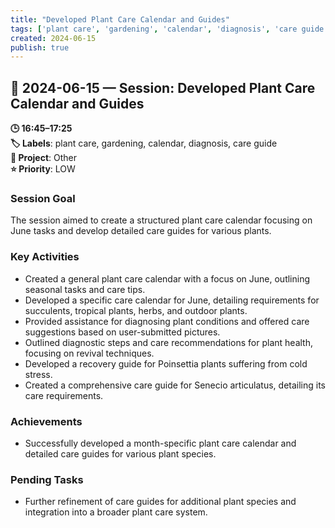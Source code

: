 ```yaml
---
title: "Developed Plant Care Calendar and Guides"
tags: ['plant care', 'gardening', 'calendar', 'diagnosis', 'care guide']
created: 2024-06-15
publish: true
---
```


## 📅 2024-06-15 — Session: Developed Plant Care Calendar and Guides

**🕒 16:45–17:25**  
**🏷️ Labels**: plant care, gardening, calendar, diagnosis, care guide  
**📂 Project**: Other  
**⭐ Priority**: LOW  


### Session Goal
The session aimed to create a structured plant care calendar focusing on June tasks and develop detailed care guides for various plants.

### Key Activities
- Created a general plant care calendar with a focus on June, outlining seasonal tasks and care tips.
- Developed a specific care calendar for June, detailing requirements for succulents, tropical plants, herbs, and outdoor plants.
- Provided assistance for diagnosing plant conditions and offered care suggestions based on user-submitted pictures.
- Outlined diagnostic steps and care recommendations for plant health, focusing on revival techniques.
- Developed a recovery guide for Poinsettia plants suffering from cold stress.
- Created a comprehensive care guide for Senecio articulatus, detailing its care requirements.

### Achievements
- Successfully developed a month-specific plant care calendar and detailed care guides for various plant species.

### Pending Tasks
- Further refinement of care guides for additional plant species and integration into a broader plant care system.
